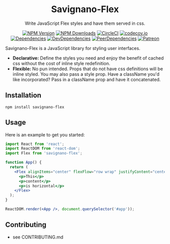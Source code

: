 <h1 align="center">Savignano-Flex</h1>

<div align="center">

Write JavaScript Flex styles and have them served in css.

[![NPM Version](https://img.shields.io/npm/v/savignano-flex.svg?style=flat)](https://www.npmjs.com/package/savignano-flex)
[![NPM Downloads](https://img.shields.io/npm/dm/savignano-flex.svg?style=flat)](https://npmcharts.com/compare/savignano-flex?minimal=true)
[![CircleCI](https://img.shields.io/circleci/build/github/PaulSavignano/savignano-flex/master.svg)](https://circleci.com/gh/PaulSavignano/savignano-flex/tree/master)
[![codecov.io](https://codecov.io/gh/PaulSavignano/savignano-flex/branch/master/graph/badge.svg)](https://codecov.io/gh/PaulSavignano/savignano-flex)
[![Dependencies](https://david-dm.org/PaulSavignano/savignano-flex/master/status.svg)](https://david-dm.org/PaulSavignano/savignano-flex/master)
[![DevDependencies](https://david-dm.org/PaulSavignano/savignano-flex/master/dev-status.svg)](https://david-dm.org/PaulSavignano/savignano-flex/master?type=dev)
[![PeerDependencies](https://david-dm.org/PaulSavignano/savignano-flex/master/peer-status.svg)](https://david-dm.org/PaulSavignano/savignano-flex/master?type=peer)
[![Patreon](https://img.shields.io/badge/patreon-support%20the%20author-blue.svg)](https://www.patreon.com/PaulSavignano)

</div>
   

Savignano-Flex is a JavaScript library for styling user interfaces.

* **Declarative:** Define the styles you need and enjoy the benefit of cached css without the cost of inline style redefinition.
* **Flexible:** No pun intended.  Props that do not have css definitions will be inline styled.  You may also pass a style prop.  Have a className you'd like incorporated?  Pass in a className prop and have it concatenated.


## Installation

```
npm install savignano-flex
```

## Usage

Here is an example to get you started:

```jsx
import React from 'react';
import ReactDOM from 'react-dom';
import Flex from 'savignano-flex';

function App() {
  return (
    <Flex alignItems="center" flexFlow="row wrap" justifyContent="center">
      <p>This</p>
      <p>content</p>
      <p>is horizontal</p>
    </Flex>
  );
}

ReactDOM.render(<App />, document.querySelector('#app'));
```

## Contributing
- see CONTRIBUTING.md
